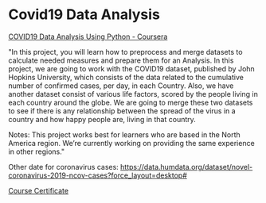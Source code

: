 # Covid19 Data Analysis

[COVID19 Data Analysis Using Python - Coursera](https://www.coursera.org/projects/covid19-data-analysis-using-python)

"In this project, you will learn how to preprocess and merge datasets to calculate needed measures and prepare them for an Analysis. In this project, we are going to work with the COVID19 dataset, published by John Hopkins University, which consists of the data related to the cumulative number of confirmed cases, per day, in each Country. Also, we have another dataset consist of various life factors, scored by the people living in each country around the globe.  We are going to merge these two datasets to see if there is any relationship between the spread of the virus in a country and how happy people are, living in that country.

Notes: This project works best for learners who are based in the North America region. We’re currently working on providing the same experience in other regions."

Other date for coronavirus cases: https://data.humdata.org/dataset/novel-coronavirus-2019-ncov-cases?force_layout=desktop#


[Course Certificate](https://coursera.org/share/7a9b94320e38645e6e982fe33cad5130)
